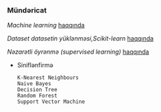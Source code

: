 ### Mündəricat
*_Machine learning_* [haqqında](../blob/master/Giriş.ipynb)

*_Dataset datasetin yüklənməsi,Scikit-learn_* [haqqında](../blob/master/dataset.ipynb) 

*_Nəzarətli öyrənmə (supervised learning)_* [haqqında](../blob/master/.ipynb) 

* Siniflənfirmə

      K-Nearest Neighbours 
      Naive Bayes 
      Decision Tree
      Random Forest
      Support Vector Machine
